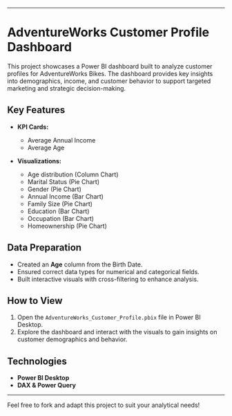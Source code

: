 
---

# AdventureWorks Customer Profile Dashboard

This project showcases a Power BI dashboard built to analyze customer profiles for AdventureWorks Bikes. The dashboard provides key insights into demographics, income, and customer behavior to support targeted marketing and strategic decision-making.

## Key Features

- **KPI Cards:**  
  - Average Annual Income  
  - Average Age

- **Visualizations:**  
  - Age distribution (Column Chart)  
  - Marital Status (Pie Chart)  
  - Gender (Pie Chart)  
  - Annual Income (Bar Chart)  
  - Family Size (Pie Chart)  
  - Education (Bar Chart)  
  - Occupation (Bar Chart)  
  - Homeownership (Pie Chart)

## Data Preparation

- Created an **Age** column from the Birth Date.
- Ensured correct data types for numerical and categorical fields.
- Built interactive visuals with cross-filtering to enhance analysis.

## How to View

1. Open the `AdventureWorks_Customer_Profile.pbix` file in Power BI Desktop.
2. Explore the dashboard and interact with the visuals to gain insights on customer demographics and behavior.

## Technologies

- **Power BI Desktop**
- **DAX & Power Query**

---

Feel free to fork and adapt this project to suit your analytical needs!

